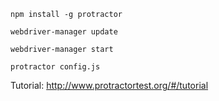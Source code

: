 `npm install -g protractor`

`webdriver-manager update`

`webdriver-manager start`

`protractor config.js`



Tutorial: http://www.protractortest.org/#/tutorial